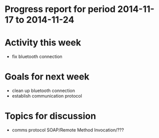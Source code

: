 Progress report for period 2014-11-17  to 2014-11-24
===

# Activity this week
- fix bluetooth connection

# Goals for next week
- clean up bluetooth connection
- establish communication protocol

# Topics for discussion
- comms protocol SOAP/Remote Method Invocation/???
